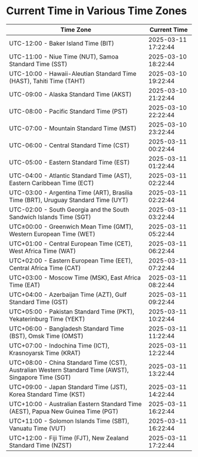 # Current Time in Various Time Zones

| Time Zone | Current Time |
|-----------|--------------|
| UTC-12:00 - Baker Island Time (BIT) | 2025-03-11 17:22:44 |
| UTC-11:00 - Niue Time (NUT), Samoa Standard Time (SST) | 2025-03-10 18:22:44 |
| UTC-10:00 - Hawaii-Aleutian Standard Time (HAST), Tahiti Time (TAHT) | 2025-03-10 19:22:44 |
| UTC-09:00 - Alaska Standard Time (AKST) | 2025-03-10 21:22:44 |
| UTC-08:00 - Pacific Standard Time (PST) | 2025-03-10 22:22:44 |
| UTC-07:00 - Mountain Standard Time (MST) | 2025-03-10 23:22:44 |
| UTC-06:00 - Central Standard Time (CST) | 2025-03-11 00:22:44 |
| UTC-05:00 - Eastern Standard Time (EST) | 2025-03-11 01:22:44 |
| UTC-04:00 - Atlantic Standard Time (AST), Eastern Caribbean Time (ECT) | 2025-03-11 02:22:44 |
| UTC-03:00 - Argentina Time (ART), Brasília Time (BRT), Uruguay Standard Time (UYT) | 2025-03-11 02:22:44 |
| UTC-02:00 - South Georgia and the South Sandwich Islands Time (SGT) | 2025-03-11 03:22:44 |
| UTC±00:00 - Greenwich Mean Time (GMT), Western European Time (WET) | 2025-03-11 05:22:44 |
| UTC+01:00 - Central European Time (CET), West Africa Time (WAT) | 2025-03-11 06:22:44 |
| UTC+02:00 - Eastern European Time (EET), Central Africa Time (CAT) | 2025-03-11 07:22:44 |
| UTC+03:00 - Moscow Time (MSK), East Africa Time (EAT) | 2025-03-11 08:22:44 |
| UTC+04:00 - Azerbaijan Time (AZT), Gulf Standard Time (GST) | 2025-03-11 09:22:44 |
| UTC+05:00 - Pakistan Standard Time (PKT), Yekaterinburg Time (YEKT) | 2025-03-11 10:22:44 |
| UTC+06:00 - Bangladesh Standard Time (BST), Omsk Time (OMST) | 2025-03-11 11:22:44 |
| UTC+07:00 - Indochina Time (ICT), Krasnoyarsk Time (KRAT) | 2025-03-11 12:22:44 |
| UTC+08:00 - China Standard Time (CST), Australian Western Standard Time (AWST), Singapore Time (SGT) | 2025-03-11 13:22:44 |
| UTC+09:00 - Japan Standard Time (JST), Korea Standard Time (KST) | 2025-03-11 14:22:44 |
| UTC+10:00 - Australian Eastern Standard Time (AEST), Papua New Guinea Time (PGT) | 2025-03-11 16:22:44 |
| UTC+11:00 - Solomon Islands Time (SBT), Vanuatu Time (VUT) | 2025-03-11 16:22:44 |
| UTC+12:00 - Fiji Time (FJT), New Zealand Standard Time (NZST) | 2025-03-11 17:22:44 |
